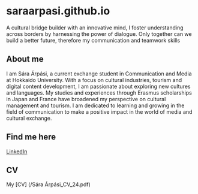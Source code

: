 # saraarpasi.github.io
A cultural bridge builder with an innovative mind, I foster understanding across borders
by harnessing the power of dialogue. Only together can we build a better future, therefore my communication and teamwork skills
## About me 
I am Sára Árpási, a current exchange student in Communication and Media at Hokkaido University. With a focus on cultural industries, tourism and digital content development, I am passionate about exploring new cultures and languages. My studies and experiences through Erasmus scholarships in Japan and France have broadened my perspective on cultural management and tourism. I am dedicated to learning and growing in the field of communication to make a positive impact in the world of media and cultural exchange.
## Find me here
 [LinkedIn](https://www.linkedin.com/in/s%C3%A1ra-%C3%A1rp%C3%A1si-3b6783184/)
## CV
My [CV] (/Sára Árpási_CV_24.pdf)
